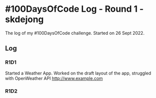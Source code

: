 # #100DaysOfCode Log - Round 1 - skdejong

The log of my #100DaysOfCode challenge. Started on 26 Sept 2022.

## Log

### R1D1 
Started a Weather App. Worked on the draft layout of the app, struggled with OpenWeather API http://www.example.com

### R1D2
